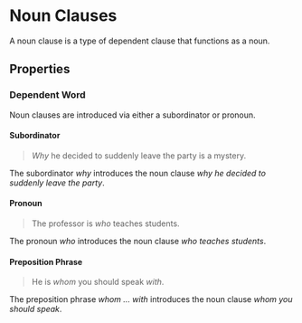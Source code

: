 # Noun Clauses
<!-- +elementInfo -->
<!-- !nounClause -->
A noun clause is a type of dependent clause that functions as a noun.
<!-- !nounClause -->

## Properties
<!-- +propertySummary -->

### Dependent Word
Noun clauses are introduced via either a subordinator or pronoun.

#### Subordinator
<!-- *nounClause.dep-word_subordinator -->
> *Why* he decided to suddenly leave the party is a mystery.
<!-- .caption -->
The subordinator *why* introduces the noun clause *why he decided to suddenly leave the party*.

#### Pronoun
<!-- *nounClause.dep-word_pronoun -->
> The professor is *who* teaches students.
<!-- .caption -->
The pronoun *who* introduces the noun clause *who teaches students*.

#### Preposition Phrase
<!-- *nounClause.dep-word_prep-phrase -->
> He is *whom* you should speak *with*.
<!-- .caption -->
The preposition phrase *whom ... with* introduces the noun clause *whom you should speak*.